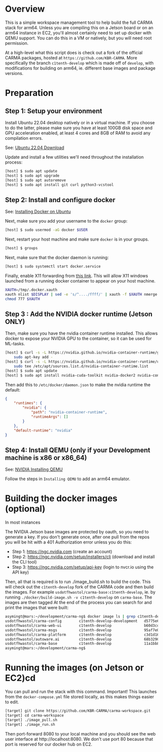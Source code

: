 # Overview

This is a simple workspace management tool to help build the full CARMA stack for arm64. Unless you are compiling this on a Jetson board or on an arm64 instance in EC2, you'll almost certainly need to set up docker with QEMU support. You can do this in a VM or natively, but you will need root permission.

At a high-level what this script does is check out a fork of the official CARMA packages, hosted at `https://github.com/KBR-CARMA`. More specifically the branch `c1tenth-develop` which is made off of `develop`, with modifications for building on arm64, ie. different base images and package versions.

# Preparation

## Step 1: Setup your environment

Install Ubuntu 22.04 desktop natively or in a virtual machine. If you choose to do the latter, please make sure you have at least 100GB disk space and GPU acceleration enabled, at least 4 cores and 8GB of RAM to avoid any compilation errors.

See: [Ubuntu 22.04 Download](https://ubuntu.com/download/desktop)

Update and install a few utilities we'll need throughout the installation process:

```sh
[host] $ sudo apt update
[host] $ sudo apt upgrade
[host] $ sudo apt autoremove
[host] $ sudo apt install git curl python3-vcstool
```

## Step 2: Install and configure docker

See: [Installing Docker on Ubuntu](https://docs.docker.com/engine/install/ubuntu/)

Next, make sure you add your username to the `docker` group:

```sh
[host] $ sudo usermod -aG docker $USER
```

Next, restart your host machine and make sure `docker` is in your groups.

```sh
[host] $ groups
```

Next, make sure that the docker daemon is running:

```sh
[host] $ sudo systemctl start docker.service
```

Finally, enable X11 forwarding from [this link](https://stackoverflow.com/q/48235040). This will allow X11 windows launched from a running docker container to appear on your host machine.

```sh
XAUTH=/tmp/.docker.xauth
xauth nlist $DISPLAY | sed -e 's/^..../ffff/' | xauth -f $XAUTH nmerge -
chmod 777 $XAUTH
```

## Step 3 : Add the NVIDIA docker runtime (Jetson ONLY)

Then, make sure you have the nvidia container runtime installed. This allows docker to expose your NVIDIA GPU to the container, so it can be used for ML-tasks.

```sh
[host] $ curl -s -L https://nvidia.github.io/nvidia-container-runtime/gpgkey | \
    sudo apt-key add -
[host] $ curl -s -L https://nvidia.github.io/nvidia-container-runtime/ubuntu22.04/nvidia-container-runtime.list | \
    sudo tee /etc/apt/sources.list.d/nvidia-container-runtime.list
[host] $ sudo apt update
[host] $ sudo apt install nvidia-cuda-toolkit nvidia-docker2 nvidia-container-runtime
```

Then add this to `/etc/docker/daemon.json` to make the nvidia runtime the default:

```json
{
    "runtimes": {
        "nvidia": {
            "path": "nvidia-container-runtime",
            "runtimeArgs": []
        }
    },
    "default-runtime": "nvidia"
}
```

## Step 4: Install QEMU (only if your Development machine is x86 or x86_64)


See: [NVIDIA Installing QEMU](https://docs.nvidia.com/datacenter/cloud-native/playground/x-arch.html#installing-qemu)

Follow the steps in `Installing QEMU` to add an arm64 emulator.

# Building the docker images (optional)

In most instances

The NVIDIA Jetson base images are protected by oauth, so you need to generate a key. If you don't generate once, after one pull from the repos you will be hit with a 401 Authorization error unless you do this:

- Step 1: https://ngc.nvidia.com (create an account)
- Step 2: https://ngc.nvidia.com/setup/installers/cli (download and install the CLI tool)
- Step 3: https://ngc.nvidia.com/setup/api-key (login to nvcr.io using the API key)


Then, all that is required is to run ./image_build.sh to build the code. This will check out the `c1tenth-develop` fork of the CARMA code and then build the images. For example `usdotfhwastol/carma-base:c1tenth-develop`, ie. by running `./docker/build-image.sh -v c1tenth-develop` on `carma-base`. The images are then tagged  At the end of the process you can search for and print the images that were built:

```sh
asymingt@mars:~/development/carma-ng$ docker image ls | grep c1tenth-develop
usdotfhwastol/carma-config        c1tenth-develop-development   d5775e60c412   39 minutes ago      4.91MB
usdotfhwastol/carma-web-ui        c1tenth-develop               b60d3cd1c30e   11 hours ago        914MB
usdotfhwastol/carma-msgs          c1tenth-develop               95af7e033d34   19 hours ago        16.4GB
usdotfhwastol/carma-platform      c1tenth-develop               c3d1d1619e62   20 hours ago        10.3GB
usdotfhwastol/autoware.ai         c1tenth-develop               68b329005977   20 hours ago        10.1GB
usdotfhwastol/carma-base          c1tenth-develop               11a1bb8fb28a   20 hours ago        9.32GB
asymingt@mars:~/development/carma-ng$ 
```

# Running the images (on Jetson or EC2)cd 

You can pull and run the stack with this command. Important! This launches from the `docker-compose.yml` file stored locally, as this makes things easier to edit.

```sh
[target] git clone https://github.com/KBR-CARMA/carma-workspace.git
[target] cd carma-workspace
[target] ./image_pull.sh
[target] ./image_run.sh
```

Then port-forward 8080 to your local machine and you should see the web user interface at http://localhost:8080. We don't use port 80 because that port is reserved for our docker hub on EC2.
